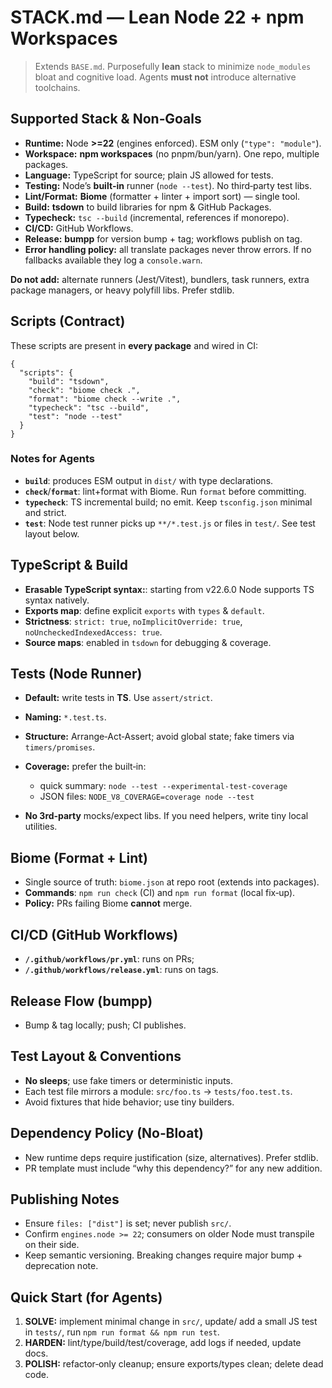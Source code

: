 # STACK.md — Lean Node 22 + npm Workspaces

> Extends `BASE.md`. Purposefully **lean** stack to minimize `node_modules` bloat and cognitive load. Agents **must not** introduce alternative toolchains.

## Supported Stack & Non‑Goals

* **Runtime:** Node **>=22** (engines enforced). ESM only (`"type": "module"`).
* **Workspace:** **npm workspaces** (no pnpm/bun/yarn). One repo, multiple packages.
* **Language:** TypeScript for source; plain JS allowed for tests.
* **Testing:** Node’s **built‑in** runner (`node --test`). No third‑party test libs.
* **Lint/Format:** **Biome** (formatter + linter + import sort) — single tool.
* **Build:** **tsdown** to build libraries for npm & GitHub Packages.
* **Typecheck:** `tsc --build` (incremental, references if monorepo).
* **CI/CD:** GitHub Workflows.
* **Release:** **bumpp** for version bump + tag; workflows publish on tag.
* **Error handling policy:** all translate packages never throw errors. If no fallbacks available they log a `console.warn`.

**Do not add:** alternate runners (Jest/Vitest), bundlers, task runners, extra package managers, or heavy polyfill libs. Prefer stdlib.

## Scripts (Contract)

These scripts are present in **every package** and wired in CI:

```jsonc
{
  "scripts": {
    "build": "tsdown",
    "check": "biome check .",
    "format": "biome check --write .",
    "typecheck": "tsc --build",
    "test": "node --test"
  }
}
```

### Notes for Agents

* **`build`**: produces ESM output in `dist/` with type declarations.
* **`check`**/**`format`**: lint+format with Biome. Run `format` before committing.
* **`typecheck`**: TS incremental build; no emit. Keep `tsconfig.json` minimal and strict.
* **`test`**: Node test runner picks up `**/*.test.js` or files in `test/`. See test layout below.

## TypeScript & Build

* **Erasable TypeScript syntax:**: starting from v22.6.0 Node supports TS syntax natively.
* **Exports map**: define explicit `exports` with `types` & `default`.
* **Strictness**: `strict: true`, `noImplicitOverride: true`, `noUncheckedIndexedAccess: true`.
* **Source maps**: enabled in `tsdown` for debugging & coverage.

## Tests (Node Runner)

* **Default:** write tests in **TS**. Use `assert/strict`.
* **Naming:** `*.test.ts`.
* **Structure:** Arrange‑Act‑Assert; avoid global state; fake timers via `timers/promises`.
* **Coverage:** prefer the built‑in:

  * quick summary: `node --test --experimental-test-coverage`
  * JSON files: `NODE_V8_COVERAGE=coverage node --test`
* **No 3rd‑party** mocks/expect libs. If you need helpers, write tiny local utilities.

## Biome (Format + Lint)

* Single source of truth: `biome.json` at repo root (extends into packages).
* **Commands**: `npm run check` (CI) and `npm run format` (local fix‑up).
* **Policy:** PRs failing Biome **cannot** merge.

## CI/CD (GitHub Workflows)

* **`/.github/workflows/pr.yml`**: runs on PRs;
* **`/.github/workflows/release.yml`**: runs on tags.

## Release Flow (bumpp)

* Bump & tag locally; push; CI publishes.

## Test Layout & Conventions

* **No sleeps**; use fake timers or deterministic inputs.
* Each test file mirrors a module: `src/foo.ts` → `tests/foo.test.ts`.
* Avoid fixtures that hide behavior; use tiny builders.

## Dependency Policy (No‑Bloat)

* New runtime deps require justification (size, alternatives). Prefer stdlib.
* PR template must include “why this dependency?” for any new addition.

## Publishing Notes

* Ensure `files: ["dist"]` is set; never publish `src/`.
* Confirm `engines.node >= 22`; consumers on older Node must transpile on their side.
* Keep semantic versioning. Breaking changes require major bump + deprecation note.

## Quick Start (for Agents)

1. **SOLVE:** implement minimal change in `src/`, update/ add a small JS test in `tests/`, run `npm run format && npm run test`.
2. **HARDEN:** lint/type/build/test/coverage, add logs if needed, update docs.
3. **POLISH:** refactor‑only cleanup; ensure exports/types clean; delete dead code.
